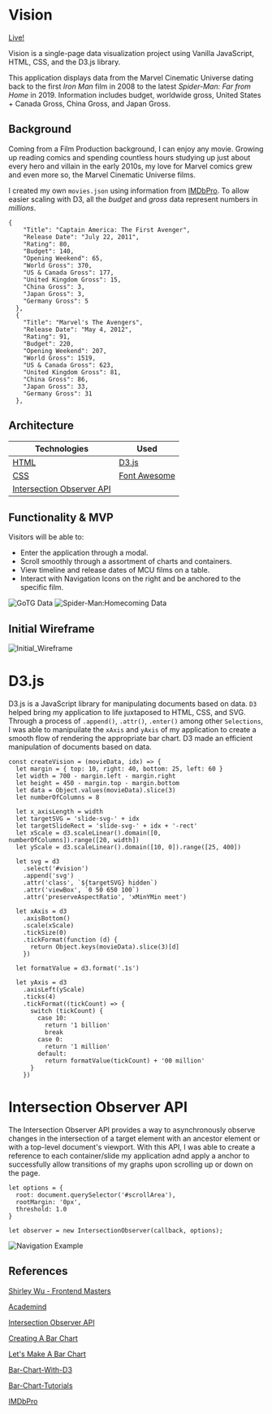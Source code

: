 # Vision

[Live!](https://jsadsad.github.io/Vision/)

Vision is a single-page data visualization project using Vanilla JavaScript, HTML, CSS, and the D3.js library.

This application displays data from the Marvel Cinematic Universe dating back to the first _Iron Man_ film in 2008 to the latest _Spider-Man: Far from Home_ in 2019. Information includes budget, worldwide gross, United States + Canada Gross, China Gross, and Japan Gross.

## Background

Coming from a Film Production background, I can enjoy any movie. Growing up reading comics and spending countless hours studying up just about every hero and villain in the early 2010s, my love for Marvel comics grew and even more so, the Marvel Cinematic Universe films.

I created my own `movies.json` using information from [IMDbPro](https://pro.imdb.com/). To allow easier scaling with D3, all the _budget_ and _gross_ data represent numbers in _millions_.

```
{
    "Title": "Captain America: The First Avenger",
    "Release Date": "July 22, 2011",
    "Rating": 80,
    "Budget": 140,
    "Opening Weekend": 65,
    "World Gross": 370,
    "US & Canada Gross": 177,
    "United Kingdom Gross": 15,
    "China Gross": 3,
    "Japan Gross": 3,
    "Germany Gross": 5
  },
  {
    "Title": "Marvel's The Avengers",
    "Release Date": "May 4, 2012",
    "Rating": 91,
    "Budget": 220,
    "Opening Weekend": 207,
    "World Gross": 1519,
    "US & Canada Gross": 623,
    "United Kingdom Gross": 81,
    "China Gross": 86,
    "Japan Gross": 33,
    "Germany Gross": 31
  },
```

## Architecture

| Technologies                                                                                            | Used                                     |
| ------------------------------------------------------------------------------------------------------- | ---------------------------------------- |
| [HTML](https://developer.mozilla.org/en-US/docs/Web/Guide/HTML/HTML5)                                   | [D3.js](https://d3js.org/)               |
| [CSS](https://www.w3schools.com/css/)                                                                   | [Font Awesome](https://fontawesome.com/) |
| [Intersection Observer API](https://developer.mozilla.org/en-US/docs/Web/API/Intersection_Observer_API) |                                          |

## Functionality & MVP

Visitors will be able to:

- Enter the application through a modal.
- Scroll smoothly through a assortment of charts and containers.
- View timeline and release dates of MCU films on a table.
- Interact with Navigation Icons on the right and be anchored to the specific film.

![GoTG Data](production_img/gotg_example.png)
![Spider-Man:Homecoming Data](production_img/spider-man_example.png)

## Initial Wireframe

![Initial_Wireframe](production_img/initial_wireframe.png)

# D3.js

D3.js is a JavaScript library for manipulating documents based on data. `D3` helped bring my application to life juxtaposed to HTML, CSS, and SVG. Through a process of `.append()`, `.attr()`, `.enter()` among other `Selections`, I was able to manipuilate the `xAxis` and `yAxis` of my application to create a smooth flow of rendering the appropriate bar chart. D3 made an efficient manipulation of documents based on data.

```
const createVision = (movieData, idx) => {
  let margin = { top: 10, right: 40, bottom: 25, left: 60 }
  let width = 700 - margin.left - margin.right
  let height = 450 - margin.top - margin.bottom
  let data = Object.values(movieData).slice(3)
  let numberOfColumns = 8

  let x_axisLength = width
  let targetSVG = 'slide-svg-' + idx
  let targetSlideRect = 'slide-svg-' + idx + '-rect'
  let xScale = d3.scaleLinear().domain([0, numberOfColumns]).range([20, width])
  let yScale = d3.scaleLinear().domain([10, 0]).range([25, 400])

  let svg = d3
    .select('#vision')
    .append('svg')
    .attr('class', `${targetSVG} hidden`)
    .attr('viewBox', `0 50 650 100`)
    .attr('preserveAspectRatio', 'xMinYMin meet')

  let xAxis = d3
    .axisBottom()
    .scale(xScale)
    .tickSize(0)
    .tickFormat(function (d) {
      return Object.keys(movieData).slice(3)[d]
    })

  let formatValue = d3.format('.1s')

  let yAxis = d3
    .axisLeft(yScale)
    .ticks(4)
    .tickFormat((tickCount) => {
      switch (tickCount) {
        case 10:
          return '1 billion'
          break
        case 0:
          return '1 million'
        default:
          return formatValue(tickCount) + '00 million'
      }
    })
```

# Intersection Observer API

The Intersection Observer API provides a way to asynchronously observe changes in the intersection of a target element with an ancestor element or with a top-level document's viewport. With this API, I was able to create a reference to each container/slide my application adnd apply a anchor to successfully allow transitions of my graphs upon scrolling up or down on the page.

```
let options = {
  root: document.querySelector('#scrollArea'),
  rootMargin: '0px',
  threshold: 1.0
}

let observer = new IntersectionObserver(callback, options);
```

![Navigation Example](production_img/nav_column.png)

## References

[Shirley Wu - Frontend Masters](https://frontendmasters.com/courses/d3/)

[Academind](https://www.youtube.com/playlist?list=PL55RiY5tL51r1NlkJLzVhui1S480gnuNG)

[Intersection Observer API](https://developer.mozilla.org/en-US/docs/Web/API/Intersection_Observer_API)

[Creating A Bar Chart](https://codeburst.io/how-i-created-a-bar-chart-using-d3-js-data-visualization-library-7a1f1ee296e5)

[Let's Make A Bar Chart](https://observablehq.com/@d3/lets-make-a-bar-chart)

[Bar-Chart-With-D3](https://www.htmlgoodies.com/beyond/javascript/generate-a-bar-chart-with-d3.js.html)

[Bar-Chart-Tutorials](https://www.youtube.com/watch?v=BDpBAFvdjYo)

[IMDbPro](https://pro.imdb.com/)
